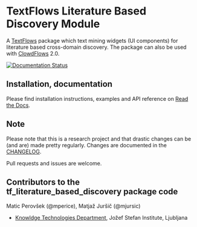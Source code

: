 # TextFlows Literature Based Discovery Module #


A [TextFlows](https://github.com/xflows/textflows/) package which text mining widgets (UI components) for literature based cross-domain discovery. The package can also be used with [ClowdFlows](https://github.com/xflows/clowdflows/) 2.0.

[![Documentation Status](https://readthedocs.org/projects/rdm/badge/?version=latest)](http://docs.textflows.org/)


## Installation, documentation ##

Please find installation instructions, examples and API reference on [Read the Docs](http://docs.textflows.org/).

## Note ##

Please note that this is a research project and that drastic changes can be (and are) made pretty regularly. Changes are documented in the [CHANGELOG](CHANGELOG.md).

Pull requests and issues are welcome.

## Contributors to the tf_literature_based_discovery package code ##

Matic Perovšek (@mperice), Matjaž Juršič (@mjursic)

* [Knowldge Technologies Department](http://kt.ijs.si), Jožef Stefan Institute, Ljubljana